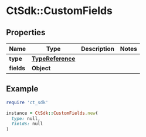 # CtSdk::CustomFields

## Properties

| Name | Type | Description | Notes |
| ---- | ---- | ----------- | ----- |
| **type** | [**TypeReference**](TypeReference.md) |  |  |
| **fields** | **Object** |  |  |

## Example

```ruby
require 'ct_sdk'

instance = CtSdk::CustomFields.new(
  type: null,
  fields: null
)
```

